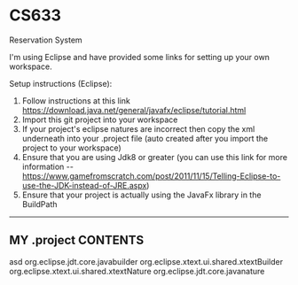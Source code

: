 # CS633
Reservation System

I'm using Eclipse and have provided some links for setting up your own workspace.

Setup instructions (Eclipse):

1) Follow instructions at this link https://download.java.net/general/javafx/eclipse/tutorial.html
2) Import this git project into your workspace
3) If your project's eclipse natures are incorrect then copy the xml underneath into your .project file (auto created after you import the project to your workspace)
4) Ensure that you are using Jdk8 or greater (you can use this link for more information -- https://www.gamefromscratch.com/post/2011/11/15/Telling-Eclipse-to-use-the-JDK-instead-of-JRE.aspx)
5) Ensure that your project is actually using the JavaFx library in the BuildPath

-----------------------------------
MY .project CONTENTS
-----------------------------------

<?xml version="1.0" encoding="UTF-8"?>
<projectDescription>
	<name>asd</name>
	<comment></comment>
	<projects>
	</projects>
	<buildSpec>
		<buildCommand>
			<name>org.eclipse.jdt.core.javabuilder</name>
			<arguments>
			</arguments>
		</buildCommand>
		<buildCommand>
			<name>org.eclipse.xtext.ui.shared.xtextBuilder</name>
			<arguments>
			</arguments>
		</buildCommand>
	</buildSpec>
	<natures>
		<nature>org.eclipse.xtext.ui.shared.xtextNature</nature>
		<nature>org.eclipse.jdt.core.javanature</nature>
	</natures>
</projectDescription>
